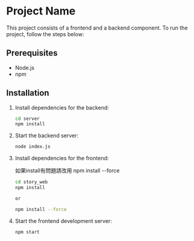 # Project Name

This project consists of a frontend and a backend component. To run the project, follow the steps below:

## Prerequisites

- Node.js 
- npm 

## Installation



1. Install dependencies for the backend:

    ```bash
    cd server
    npm install
    ```

2. Start the backend server:

    ```bash
    node index.js
    ```

3. Install dependencies for the frontend:

    如果install有問題請改用 npm install --force

    ```bash
    cd story_web
    npm install

    or

    npm install --force

    ```

4. Start the frontend development server:

    ```bash
    npm start
    ```

